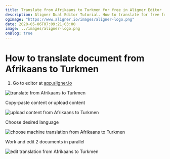 ```yaml
---
title: Translate from Afrikaans to Turkmen for free in Aligner Editor
description: Aligner Dual Editor Tutorial. How to translate for free from Afrikaans to Turkmen. Aligner is multilingual document management platform. 
ogImage: "https://www.aligner.io/images/aligner-logo.png"
date: 2020-05-06T07:09:21+03:00
image: ../images/aligner-logo.png
onBlog: true
---
```


# How to translate document from Afrikaans to Turkmen

1. Go to editor at [app.aligner.io](https://app.aligner.io "Aligner App web page")

![translate from Afrikaans to Turkmen](../aligner-blank-editor.png "translate from Afrikaans to Turkmen")

Copy-paste content or upload content

![upload content from Afrikaans to Turkmen](../aligner-uploaded-document.png "upload content from Afrikaans to Turkmen")

Choose desired language

![choose machine translation from Afrikaans to Turkmen](../aligner-language-dropdown.png "choose machine translation from Afrikaans to Turkmen")

Work and edit 2 documents in parallel

![edit translation from Afrikaans to Turkmen](../aligner-double-sitded-editor.png "edit translation from Afrikaans to Turkmen")

